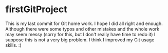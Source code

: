 # firstGitProject
This is my last commit for Git home work. I hope I did all right and enough. Although there were some typos and other mistakes and the whole work may seem messy (sorry for this, but I don't really have time to redo it) I suppose this is not a very big problem. I think I improved  my Git usage skills. :)  
